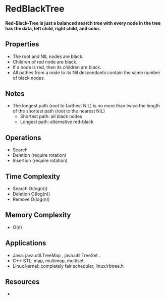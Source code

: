 #                            RedBlackTree
#### Red-Black-Tree is just a balanced search tree with every node in the tree has the data, left child, right child, and 		color.

## Properties 
- The root and NIL nodes are black.
- Children of red node are black.
- If a node is red, then its children are black.  
- All pathes from a node to its Nil descendants contain the same number of black nodes.

## Notes
- The longest path (root to farthest NIL) is no more than twice the length of the shortest path (root to the nearest NIL)
	- Shortest path: all black nodes
	- Longest path: alternative red-black 

## Operations
- Search   
- Deletion (require rotation)
- Insertion (require rotation)

## Time Complexity
- Search   O(log(n))
- Deletion O(log(n))
- Remove   O(log(n))

## Memory Complexity
- O(n)

## Applications 
- Java: java.util.TreeMap , java.util.TreeSet .
- C++ STL: map, multimap, multiset.
- Linux kernel: completely fair scheduler, linux/rbtree.h

## Resources
- 


